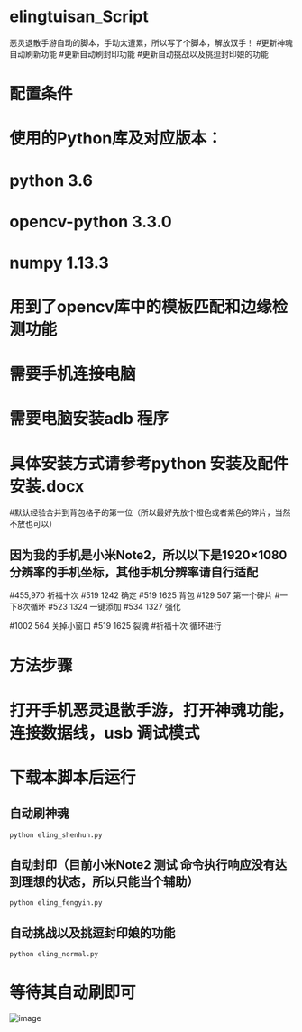 # elingtuisan_Script
恶灵退散手游自动的脚本，手动太遭累，所以写了个脚本，解放双手！
#更新神魂自动刷新功能
#更新自动刷封印功能
#更新自动挑战以及挑逗封印娘的功能
# 配置条件
# 使用的Python库及对应版本：
# python 3.6
# opencv-python 3.3.0
# numpy 1.13.3
# 用到了opencv库中的模板匹配和边缘检测功能

# 需要手机连接电脑
# 需要电脑安装adb 程序
# 具体安装方式请参考python 安装及配件安装.docx

#默认经验合并到背包格子的第一位（所以最好先放个橙色或者紫色的碎片，当然不放也可以）
## 因为我的手机是小米Note2，所以以下是1920×1080 分辨率的手机坐标，其他手机分辨率请自行适配
#455,970 祈福十次
#519 1242 确定
#519 1625 背包
#129 507 第一个碎片
#一下8次循环
#523 1324 一键添加
#534 1327 强化

#1002 564 关掉小窗口
#519 1625 裂魂 
#祈福十次 循环进行

# 方法步骤
# 打开手机恶灵退散手游，打开神魂功能，连接数据线，usb 调试模式
# 下载本脚本后运行 
## 自动刷神魂
`python eling_shenhun.py`
## 自动封印（目前小米Note2 测试 命令执行响应没有达到理想的状态，所以只能当个辅助）
`python eling_fengyin.py`
## 自动挑战以及挑逗封印娘的功能
`python eling_normal.py`
# 等待其自动刷即可
![image](https://github.com/zwxscience/elingtuisan_shenhunSCript/blob/master/example.png)
